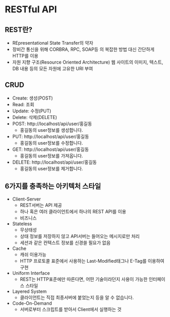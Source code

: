 # RESTful API
## REST란?
 - REpresentational State Transfer의 약자
 - 장비간 통신을 위해 CORBRA, RPC, SOAP등 의 복잡한 방법 대신 간단하게 HTTP를 이용
 - 자원 지향 구조(Resource Oriented Architecture) 웹 사이트의 이미지, 텍스트, DB 내용 등의 모든 자원에 고유한 URI 부여

## CRUD
 - Create: 생성(POST)
 - Read: 조회
 - Update: 수정(PUT)
 - Delete: 삭제(DELETE)
 - POST: http://localhost/api/user/홍길동
 	 - 홍길동의 user정보를 생성합니다.
 - PUT: http://localhost/api/user/홍길동
 	 - 홍길동의 user정보를 수정합니다.
 - GET: http://localhost/api/user/홍길동
 	 - 홍길동의 user정보를 가져옵니다.
 - DELETE: http://localhost/api/user/홍길동
 	 - 홍길동의 user정보를 제거합니다.

## 6가지를 충족하는 아키텍처 스타일
 - Client-Server
 	 - REST서버는 API 제공
 	 - 하나 혹은 여러 클라이언트에서 하나의 REST API를 이용
 	 - 비즈니스 
 - Stateless
 	 - 무상태성
 	 - 상태 정보를 저장하지 않고 API서버는 들어오는 메시지로만 처리
 	 - 세션과 같은 컨텍스트 정보를 신경쓸 필요가 없음
 - Cache
 	 - 캐쉬 이용가능
 	 - HTTP 프로토콜 표준에서 사용하는 Last-Modified태그나 E-Tag를 이용하여 구현
 - Uniform Interface
 	 - REST는 HTTP표준에만 따른다면, 어떤 기술이라던지 사용이 가능한 인터페이스 스타일
 - Layered System
 	 - 클라이언트는 직접 최종서버에 붙었는지 등을 알 수 없습니다.
 - Code-On-Demand
 	 - 서버로부터 스크립트를 받아서 Client에서 실행하는 것
